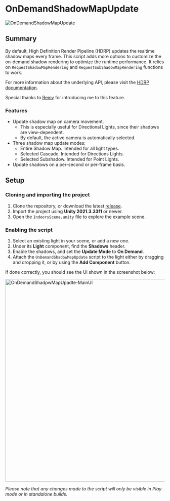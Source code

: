# OnDemandShadowMapUpdate
![OnDemandShadowMapUpdate](https://github.com/radishface/OnDemandShadowMapUpdate/assets/1553981/54fd027e-e9bf-4ce9-b8b5-00a4140ef72f)

## Summary
By default, High Definition Render Pipeline (HDRP) updates the realtime shadow maps every frame. This script adds more options to customize the on-demand shadow rendering to optimize the runtime performance. It relies on `RequestShadowMapRendering` and `RequestSubShadowMapRendering` functions to work. 

For more information about the underlying API, please visit the [HDRP documentation](https://docs.unity3d.com/Packages/com.unity.render-pipelines.high-definition@12.0/manual/Shadows-in-HDRP.html?q=requestshadowmaprendering#shadow-update-mode).

Special thanks to [Remy](https://github.com/RemyUnity) for introducing me to this feature.

### Features
* Update shadow map on camera movement.
  * This is especially useful for Directional Lights, since their shadows are view-dependent.
  * By default, the active camera is automatically selected.
* Three shadow map update modes:
  * Entire Shadow Map. Intended for all light types.
  * Selected Cascade. Intended for Directions Lights.
  * Selected Subshadow. Intended for Point Lights.
* Update shadows on a per-second or per-frame basis.

## Setup

### Cloning and importing the project
1. Clone the repository, or download the latest [release](https://github.com/radishface/OnDemandShadowMapUpdate/releases).
2. Import the project using **Unity 2021.3.33f1** or newer.
3. Open the `IndoorsScene.unity` file to explore the example scene.

### Enabling the script
1. Select an existing light in your scene, or add a new one.
2. Under its **Light** component, find the **Shadows** header.
3. Enable the shadows, and set the **Update Mode** to **On Demand**.
4. Attach the `OnDemandShadowMapUpdate` script to the light either by dragging and dropping it, or by using the **Add Component** button.

If done correctly, you should see the UI shown in the screenshot below:

<img width="640" alt="OnDemandShadpwMapUpadte-MainUI" src="https://github.com/radishface/OnDemandShadowMapUpdate/assets/1553981/7c74d734-98d7-4ad0-9ee0-b4286891d687">

*Please note that any changes made to the script will only be visible in Play mode or in standalone builds.*
